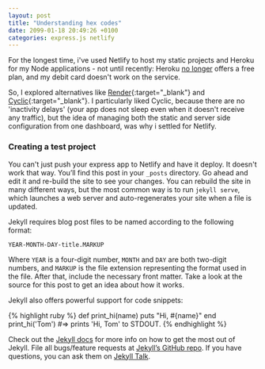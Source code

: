 ```yaml
---
layout: post
title: "Understanding hex codes"
date: 2099-01-18 20:49:26 +0100
categories: express.js netlify
---
```


For the longest time, i've used Netlify to host my static projects and Heroku for my Node applications - not until recently: Heroku [no longer] offers a free plan, and my debit card doesn't work on the service.

So, I explored alternatives like [Render]{:target="\_blank"} and [Cyclic]{:target="\_blank"}. I particularly liked Cyclic, because there are no 'inactivity delays' (your app does not sleep even when it doesn't receive any traffic), but the idea of managing both the static and server side configuration from one dashboard, was why i settled for Netlify.

### Creating a test project

You can't just push your express app to Netlify and have it deploy. It doesn't work that way.
You’ll find this post in your `_posts` directory. Go ahead and edit it and re-build the site to see your changes. You can rebuild the site in many different ways, but the most common way is to run `jekyll serve`, which launches a web server and auto-regenerates your site when a file is updated.

Jekyll requires blog post files to be named according to the following format:

`YEAR-MONTH-DAY-title.MARKUP`

Where `YEAR` is a four-digit number, `MONTH` and `DAY` are both two-digit numbers, and `MARKUP` is the file extension representing the format used in the file. After that, include the necessary front matter. Take a look at the source for this post to get an idea about how it works.

Jekyll also offers powerful support for code snippets:

{% highlight ruby %}
def print_hi(name)
puts "Hi, #{name}"
end
print_hi('Tom')
#=> prints 'Hi, Tom' to STDOUT.
{% endhighlight %}

Check out the [Jekyll docs][jekyll-docs] for more info on how to get the most out of Jekyll. File all bugs/feature requests at [Jekyll’s GitHub repo][jekyll-gh]. If you have questions, you can ask them on [Jekyll Talk][jekyll-talk].

[jekyll-docs]: https://jekyllrb.com/docs/home
[jekyll-gh]: https://github.com/jekyll/jekyll
[jekyll-talk]: https://talk.jekyllrb.com/
[cyclic]: https://www.cyclic.sh/
[render]: https://render.com/
[no longer]: https://techcrunch.com/2022/08/25/heroku-announces-plans-to-eliminate-free-plans-blaming-fraud-and-abuse/?guccounter=1&guce_referrer=aHR0cHM6Ly93d3cuZ29vZ2xlLmNvbS8&guce_referrer_sig=AQAAANGiW7s9KSus9ZbYLMJMFGlXLbmr25R3G8E-XQUeQGXMLv2JNXie4THQk_YKo7wg-vCgeY41S0ha_iTElFzykMXLC_KA7thl-duAfdMo8q0aT24_ePo94UnISPCzUQqzxfQkCtJ2Z7wt14sDgyEU_emhz1Hp94AcVB79ABoSexVx
